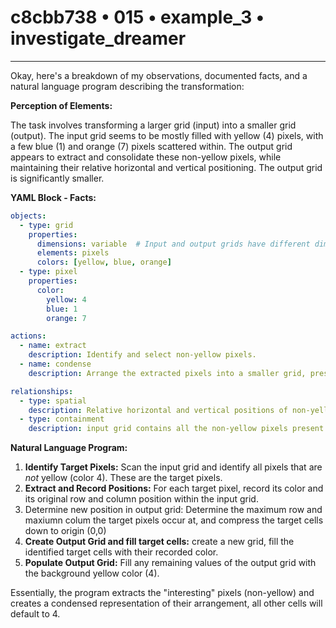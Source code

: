 # c8cbb738 • 015 • example_3 • investigate_dreamer

---
Okay, here's a breakdown of my observations, documented facts, and a natural language program describing the transformation:

**Perception of Elements:**

The task involves transforming a larger grid (input) into a smaller grid (output). The input grid seems to be mostly filled with yellow (4) pixels, with a few blue (1) and orange (7) pixels scattered within. The output grid appears to extract and consolidate these non-yellow pixels, while maintaining their relative horizontal and vertical positioning. The output grid is significantly smaller.

**YAML Block - Facts:**



```yaml
objects:
  - type: grid
    properties:
      dimensions: variable  # Input and output grids have different dimensions
      elements: pixels
      colors: [yellow, blue, orange]
  - type: pixel
    properties:
      color:
        yellow: 4
        blue: 1
        orange: 7

actions:
  - name: extract
    description: Identify and select non-yellow pixels.
  - name: condense
    description: Arrange the extracted pixels into a smaller grid, preserving relative positions.

relationships:
  - type: spatial
    description: Relative horizontal and vertical positions of non-yellow pixels are maintained during extraction.
  - type: containment
    description: input grid contains all the non-yellow pixels present in the output grid
```



**Natural Language Program:**

1.  **Identify Target Pixels:** Scan the input grid and identify all pixels that are *not* yellow (color 4). These are the target pixels.
2.  **Extract and Record Positions:** For each target pixel, record its color and its original row and column position within the input grid.
3. Determine new position in output grid: Determine the maximum row and maxiumn colum the target pixels occur at, and compress the target cells down to origin (0,0)
4. **Create Output Grid and fill target cells:** create a new grid, fill the identified target cells with their recorded color.
5.  **Populate Output Grid:** Fill any remaining values of the output grid with the background yellow color (4).

Essentially, the program extracts the "interesting" pixels (non-yellow) and creates a condensed representation of their arrangement, all other cells will default to 4.

